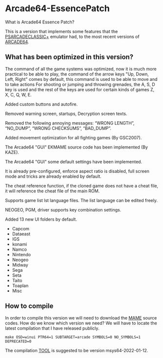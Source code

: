 # Arcade64-EssencePatch
What is Arcade64 Essence Patch?

This is a version that implements some features that the [PSARCADECLASSIC+](https://github.com/Gaston900/PSArcadeClassic) emulator had, to the most recent versions of [ARCADE64](https://arcade.mameworld.info/).

What has been optimized in this version?
---------------------------------------
The command of all the game systems was optimized, now it is much more practical to be able to play, the command of the arrow keys "Up, Down, Left, Right" comes by default, this command is used to be able to move and to take actions For shooting or jumping and throwing grenades, the A, S, D key is used and the rest of the keys are used for certain kinds of games Z, X, C, Q, W, E.

Added custom buttons and autofire.

Removed warning screen, startups, Decryption screen texts.

Removed the following annoying messages: “WRONG LENGTH”, “NO_DUMP”, “WRONG CHECKSUMS”, “BAD_DUMP”.

Added movement optimization for all fighting games (By GSC2007).

The Arcade64 "GUI" EKMAME source code has been implemented (By KAZE).

The Arcade64 "GUI" some default settings have been implemented.

It is already pre-configured, enforce aspect ratio is disabled, full screen mode and tricks are already enabled by default.

The cheat reference function, if the cloned game does not have a cheat file, it will reference the cheat file of the main ROM.

Supports game list lst language files. The list language can be edited freely.

NEOGEO, PGM, driver supports key combination settings.

Added 13 new UI folders by default.
 * Capcom
 * Dataeast
 * IGS
 * konami
 * Namco
 * Nintendo
 * Neogeo
 * Midway
 * Sega
 * Seta
 * Taito
 * Toaplan
 * Misc

How to compile
---------------------------------------
In order to compile this version we will need to download the [MAME](https://github.com/mamedev/mame/releases) source codes. How do we know which version we need? We will have to locate the latest compilation that I have released publicly.

```
make OSD=winui PTR64=1 SUBTARGET=arcade SYMBOLS=0 NO_SYMBOLS=1 DEPRECATED=0
```

The compilation [TOOL](https://github.com/mamedev/buildtools/releases) is suggested to be version msys64-2022-01-12.
